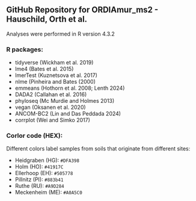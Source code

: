 ## GitHub Repository for ORDIAmur_ms2 - Hauschild, Orth et al. 
Analyses were performed in R version 4.3.2
### R packages:
- tidyverse (Wickham et al. 2019)
- lme4 (Bates et al. 2015)
- lmerTest (Kuznetsova et al. 2017)
- nlme (Pinheira and Bates (2000)
- emmeans (Hothorn et al. 2008; Lenth 2024)
- DADA2 (Callahan et al. 2016)
- phyloseq (Mc Murdie and Holmes 2013)
- vegan (Oksanen et al. 2020)
- ANCOM-BC2 (Lin and Das Peddada 2024)
- corrplot (Wei and Simko 2017)

### Corlor code (HEX):
Different colors label samples from soils that originate from different sites: 
- Heidgraben (HG): `#DFA398`
- Holm (HO): `#41917C`
- Ellerhoop (EH): `#505778`
- Pillnitz (PI): `#883b41`
- Ruthe (RU): `#A9D284`
- Meckenheim (ME): `#A0A5C0`

